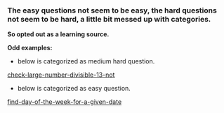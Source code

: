 ### The easy questions not seem to be easy, the hard questions not seem to be hard, a little bit messed up with categories.

**So opted out as a learning source.**

**Odd examples:** 

- below is categorized as medium hard question.


[check-large-number-divisible-13-not](https://www.geeksforgeeks.org/dsa/check-large-number-divisible-13-not/)

- below is categorized as easy question.

[find-day-of-the-week-for-a-given-date](https://www.geeksforgeeks.org/dsa/find-day-of-the-week-for-a-given-date/)
